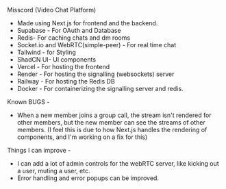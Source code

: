 Misscord (Video Chat Platform)

- Made using Next.js for frontend and the backend.
- Supabase - For OAuth and Database
- Redis- For caching chats and dm rooms
- Socket.io and WebRTC(simple-peer) - For real time chat
- Tailwind - for Styling
- ShadCN UI- UI components
- Vercel - For hosting the frontend
- Render - For hosting the signalling (websockets) server
- Railway - For hosting the Redis DB
- Docker - For containerizing the signalling server and redis.

Known BUGS -

- When a new member joins a group call, the stream isn't rendered for other members, but the new member can see the streams of other members.
  (I feel this is due to how Next.js handles the rendering of components, and I'm working on a fix for this)

Things I can improve -

- I can add a lot of admin controls for the webRTC server, like kicking out a user, muting a user, etc.
- Error handling and error popups can be improved.
